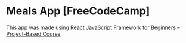 # Meals App [FreeCodeCamp]
This app was made using [React JavaScript Framework for Beginners – Project-Based Course](https://www.youtube.com/watch?v=u6gSSpfsoOQ&t=6567s)
